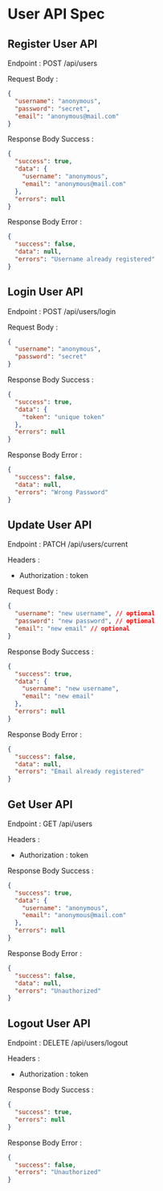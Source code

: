 # User API Spec

## Register User API

Endpoint : POST /api/users

Request Body :

```json
{
  "username": "anonymous",
  "password": "secret",
  "email": "anonymous@mail.com"
}
```

Response Body Success :

```json
{
  "success": true,
  "data": {
    "username": "anonymous",
    "email": "anonymous@mail.com"
  },
  "errors": null
}
```

Response Body Error :

```json
{
  "success": false,
  "data": null,
  "errors": "Username already registered"
}
```

## Login User API

Endpoint : POST /api/users/login

Request Body :

```json
{
  "username": "anonymous",
  "password": "secret"
}
```

Response Body Success :

```json
{
  "success": true,
  "data": {
    "token": "unique token"
  },
  "errors": null
}
```

Response Body Error :

```json
{
  "success": false,
  "data": null,
  "errors": "Wrong Password"
}
```

## Update User API

Endpoint : PATCH /api/users/current

Headers :

- Authorization : token

Request Body :

```json
{
  "username": "new username", // optional
  "password": "new password", // optional
  "email": "new email" // optional
}
```

Response Body Success :

```json
{
  "success": true,
  "data": {
    "username": "new username",
    "email": "new email"
  },
  "errors": null
}
```

Response Body Error :

```json
{
  "success": false,
  "data": null,
  "errors": "Email already registered"
}
```

## Get User API

Endpoint : GET /api/users

Headers :

- Authorization : token

Response Body Success :

```json
{
  "success": true,
  "data": {
    "username": "anonymous",
    "email": "anonymous@mail.com"
  },
  "errors": null
}
```

Response Body Error :

```json
{
  "success": false,
  "data": null,
  "errors": "Unauthorized"
}
```

## Logout User API

Endpoint : DELETE /api/users/logout

Headers :

- Authorization : token

Response Body Success :

```json
{
  "success": true,
  "errors": null
}
```

Response Body Error :

```json
{
  "success": false,
  "errors": "Unauthorized"
}
```
